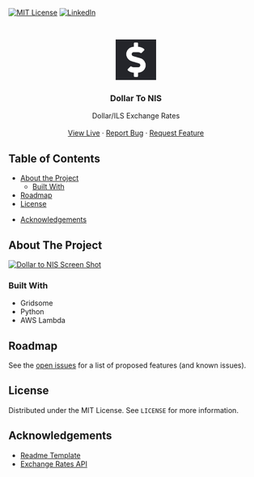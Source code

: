 [![MIT License][license-shield]][license-url]
[![LinkedIn][linkedin-shield]][linkedin-url]

<!-- PROJECT LOGO -->
<br />
<p align="center">
  <a href="https://github.com/dherskowitz/dollar-to-nis">
    <img src="src/favicon.png" alt="Logo" width="80" height="80">
  </a>

  <h3 align="center">Dollar To NIS</h3>

  <p align="center">
    Dollar/ILS Exchange Rates
    <br />
    <br />
    <a href="https://dollar-to-nis.vercel.app/">View Live</a>
    ·
    <a href="https://github.com/dherskowitz/dollar-to-nis/issues">Report Bug</a>
    ·
    <a href="https://github.com/dherskowitz/dollar-to-nis/issues">Request Feature</a>
  </p>
</p>



<!-- TABLE OF CONTENTS -->
## Table of Contents

* [About the Project](#about-the-project)
  * [Built With](#built-with)
* [Roadmap](#roadmap)
* [License](#license)
<!-- * [Contact](#contact) -->
* [Acknowledgements](#acknowledgements)



<!-- ABOUT THE PROJECT -->
## About The Project

[![Dollar to NIS Screen Shot][product-screenshot]](https://dollar-to-nis.vercel.app/screenshot.png)


### Built With

* Gridsome
* Python
* AWS Lambda


<!-- ROADMAP -->
## Roadmap

See the [open issues](https://github.com/dherskowitz/dollar-to-nis/issues) for a list of proposed features (and known issues).


<!-- LICENSE -->
## License

Distributed under the MIT License. See `LICENSE` for more information.



<!-- CONTACT -->
<!-- ## Contact
Project Link: [https://github.com/dherskowitz/dollar-to-nis](https://github.com/dherskowitz/dollar-to-nis) -->



<!-- ACKNOWLEDGEMENTS -->
## Acknowledgements

* [Readme Template](https://github.com/othneildrew/Best-README-Template)
* [Exchange Rates API](https://exchangeratesapi.io/)





<!-- MARKDOWN LINKS & IMAGES -->
<!-- https://www.markdownguide.org/basic-syntax/#reference-style-links -->
[contributors-shield]: https://img.shields.io/github/contributors/othneildrew/Best-README-Template.svg?style=flat-square
[contributors-url]: https://github.com/othneildrew/Best-README-Template/graphs/contributors
[forks-shield]: https://img.shields.io/github/forks/othneildrew/Best-README-Template.svg?style=flat-square
[forks-url]: https://github.com/othneildrew/Best-README-Template/network/members
[stars-shield]: https://img.shields.io/github/stars/othneildrew/Best-README-Template.svg?style=flat-square
[stars-url]: https://github.com/othneildrew/Best-README-Template/stargazers
[issues-shield]: https://img.shields.io/github/issues/othneildrew/Best-README-Template.svg?style=flat-square
[issues-url]: https://github.com/othneildrew/Best-README-Template/issues
[license-shield]: https://img.shields.io/github/license/othneildrew/Best-README-Template.svg?style=flat-square
[license-url]: https://github.com/dherskowitz/dollar-to-nis/LICENSE.txt
[linkedin-shield]: https://img.shields.io/badge/-LinkedIn-black.svg?style=flat-square&logo=linkedin&colorB=555
[linkedin-url]: https://linkedin.com/in/othneildrew
[product-screenshot]: https://dollar-to-nis.vercel.app/screenshot.png
